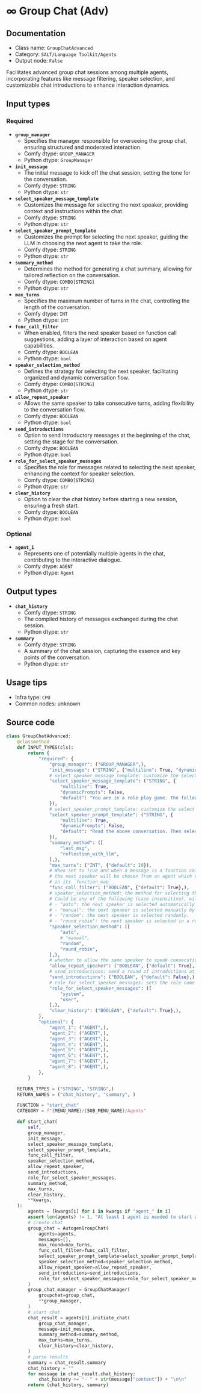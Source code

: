 # ∞ Group Chat (Adv)
## Documentation
- Class name: `GroupChatAdvanced`
- Category: `SALT/Language Toolkit/Agents`
- Output node: `False`

Facilitates advanced group chat sessions among multiple agents, incorporating features like message filtering, speaker selection, and customizable chat introductions to enhance interaction dynamics.
## Input types
### Required
- **`group_manager`**
    - Specifies the manager responsible for overseeing the group chat, ensuring structured and moderated interaction.
    - Comfy dtype: `GROUP_MANAGER`
    - Python dtype: `GroupManager`
- **`init_message`**
    - The initial message to kick off the chat session, setting the tone for the conversation.
    - Comfy dtype: `STRING`
    - Python dtype: `str`
- **`select_speaker_message_template`**
    - Customizes the message for selecting the next speaker, providing context and instructions within the chat.
    - Comfy dtype: `STRING`
    - Python dtype: `str`
- **`select_speaker_prompt_template`**
    - Customizes the prompt for selecting the next speaker, guiding the LLM in choosing the next agent to take the role.
    - Comfy dtype: `STRING`
    - Python dtype: `str`
- **`summary_method`**
    - Determines the method for generating a chat summary, allowing for tailored reflection on the conversation.
    - Comfy dtype: `COMBO[STRING]`
    - Python dtype: `str`
- **`max_turns`**
    - Specifies the maximum number of turns in the chat, controlling the length of the conversation.
    - Comfy dtype: `INT`
    - Python dtype: `int`
- **`func_call_filter`**
    - When enabled, filters the next speaker based on function call suggestions, adding a layer of interaction based on agent capabilities.
    - Comfy dtype: `BOOLEAN`
    - Python dtype: `bool`
- **`speaker_selection_method`**
    - Defines the strategy for selecting the next speaker, facilitating organized and dynamic conversation flow.
    - Comfy dtype: `COMBO[STRING]`
    - Python dtype: `str`
- **`allow_repeat_speaker`**
    - Allows the same speaker to take consecutive turns, adding flexibility to the conversation flow.
    - Comfy dtype: `BOOLEAN`
    - Python dtype: `bool`
- **`send_introductions`**
    - Option to send introductory messages at the beginning of the chat, setting the stage for the conversation.
    - Comfy dtype: `BOOLEAN`
    - Python dtype: `bool`
- **`role_for_select_speaker_messages`**
    - Specifies the role for messages related to selecting the next speaker, enhancing the context for speaker selection.
    - Comfy dtype: `COMBO[STRING]`
    - Python dtype: `str`
- **`clear_history`**
    - Option to clear the chat history before starting a new session, ensuring a fresh start.
    - Comfy dtype: `BOOLEAN`
    - Python dtype: `bool`
### Optional
- **`agent_i`**
    - Represents one of potentially multiple agents in the chat, contributing to the interactive dialogue.
    - Comfy dtype: `AGENT`
    - Python dtype: `Agent`
## Output types
- **`chat_history`**
    - Comfy dtype: `STRING`
    - The compiled history of messages exchanged during the chat session.
    - Python dtype: `str`
- **`summary`**
    - Comfy dtype: `STRING`
    - A summary of the chat session, capturing the essence and key points of the conversation.
    - Python dtype: `str`
## Usage tips
- Infra type: `CPU`
- Common nodes: unknown


## Source code
```python
class GroupChatAdvanced:
    @classmethod
    def INPUT_TYPES(cls):
        return {
            "required": {
                "group_manager": ("GROUP_MANAGER",),
                "init_message": ("STRING", {"multiline": True, "dynamicPrompts": False}),
                # select_speaker_message_template: customize the select speaker message (used in "auto" speaker selection), which appears first in the message context and generally includes the agent descriptions and list of agents. The string value will be converted to an f-string, use "{roles}" to output the agent's and their role descriptions and "{agentlist}" for a comma-separated list of agent names in square brackets.
                "select_speaker_message_template": ("STRING", {
                    "multiline": True,
                    "dynamicPrompts": False,
                    "default": "You are in a role play game. The following roles are available:\n{roles}.\nRead the following conversation.\nThen select the next role from {agentlist} to play. Only return the role."
                }),
                # select_speaker_prompt_template: customize the select speaker prompt (used in "auto" speaker selection), which appears last in the message context and generally includes the list of agents and guidance for the LLM to select the next agent. The string value will be converted to an f-string, use "{agentlist}" for a comma-separated list of agent names in square brackets.
                "select_speaker_prompt_template": ("STRING", {
                    "multiline": True,
                    "dynamicPrompts": False,
                    "default": "Read the above conversation. Then select the next role from {agentlist} to play. Only return the role."
                }),
                "summary_method": ([
                    "last_msg",
                    "reflection_with_llm",
                ],),
                "max_turns": ("INT", {"default": 10}),
                # When set to True and when a message is a function call suggestion,
                # the next speaker will be chosen from an agent which contains the corresponding function name
                # in its `function_map`
                "func_call_filter": ("BOOLEAN", {"default": True},),
                # speaker_selection_method: the method for selecting the next speaker.
                # Could be any of the following (case insensitive), will raise ValueError if not recognized:
                # - "auto": the next speaker is selected automatically by LLM.
                # - "manual": the next speaker is selected manually by user input.
                # - "random": the next speaker is selected randomly.
                # - "round_robin": the next speaker is selected in a round robin fashion, i.e., iterating in the same order as provided in `agents`.
                "speaker_selection_method": ([
                    "auto",
                    # "manual",
                    "random",
                    "round_robin",
                ],),
                # whether to allow the same speaker to speak consecutively.
                "allow_repeat_speaker": ("BOOLEAN", {"default": True},),
                # send_introductions: send a round of introductions at the start of the group chat, so agents know who they can speak to
                "send_introductions": ("BOOLEAN", {"default": False},),
                # role_for_select_speaker_messages: sets the role name for speaker selection when in 'auto' mode, typically 'user' or 'system'.
                "role_for_select_speaker_messages": ([
                    "system",
                    "user",
                ],),
                "clear_history": ("BOOLEAN", {"default": True},),
            },
            "optional": {
                "agent_1": ("AGENT",),
                "agent_2": ("AGENT",),
                "agent_3": ("AGENT",),
                "agent_4": ("AGENT",),
                "agent_5": ("AGENT",),
                "agent_6": ("AGENT",),
                "agent_7": ("AGENT",),
                "agent_8": ("AGENT",),
            },
        }

    RETURN_TYPES = ("STRING", "STRING",)
    RETURN_NAMES = ("chat_history", "summary", )

    FUNCTION = "start_chat"
    CATEGORY = f"{MENU_NAME}/{SUB_MENU_NAME}/Agents"

    def start_chat(
        self,
        group_manager,
        init_message,
        select_speaker_message_template,
        select_speaker_prompt_template,
        func_call_filter,
        speaker_selection_method,
        allow_repeat_speaker,
        send_introductions,
        role_for_select_speaker_messages,
        summary_method,
        max_turns,
        clear_history,
        **kwargs,
    ):
        agents = [kwargs[i] for i in kwargs if "agent_" in i]
        assert len(agents) != 1, "At least 1 agent is needed to start a group chat session"
        # create chat
        group_chat = AutogenGroupChat(
            agents=agents,
            messages=[],
            max_round=max_turns,
            func_call_filter=func_call_filter,
            select_speaker_prompt_template=select_speaker_prompt_template,
            speaker_selection_method=speaker_selection_method,
            allow_repeat_speaker=allow_repeat_speaker,
            send_introductions=send_introductions,
            role_for_select_speaker_messages=role_for_select_speaker_messages,
        )
        group_chat_manager = GroupChatManager(
            groupchat=group_chat,
            **group_manager,
        )
        # start chat
        chat_result = agents[0].initiate_chat(
            group_chat_manager,
            message=init_message,
            summary_method=summary_method,
            max_turns=max_turns,
            clear_history=clear_history,
        )
        # parse results
        summary = chat_result.summary
        chat_history = ""
        for message in chat_result.chat_history:
            chat_history += "- " + str(message["content"]) + "\n\n"
        return (chat_history, summary)

```
